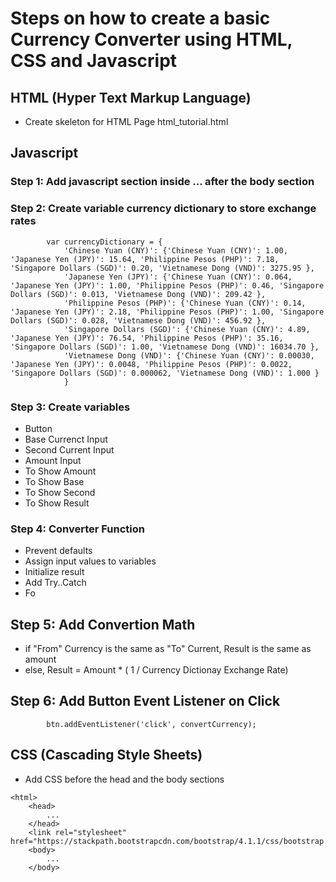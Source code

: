 # Steps on how to create a basic Currency Converter using HTML, CSS and Javascript

## HTML (Hyper Text Markup Language)
- Create skeleton for HTML Page html_tutorial.html

## Javascript
### Step 1: Add javascript section <script> ... </script> inside <html> ... </html> after the body section

### Step 2: Create variable currency dictionary to store exchange rates
```
        var currencyDictionary = {
            'Chinese Yuan (CNY)': {'Chinese Yuan (CNY)': 1.00, 'Japanese Yen (JPY)': 15.64, 'Philippine Pesos (PHP)': 7.18, 'Singapore Dollars (SGD)': 0.20, 'Vietnamese Dong (VND)': 3275.95 },
            'Japanese Yen (JPY)': {'Chinese Yuan (CNY)': 0.064, 'Japanese Yen (JPY)': 1.00, 'Philippine Pesos (PHP)': 0.46, 'Singapore Dollars (SGD)': 0.013, 'Vietnamese Dong (VND)': 209.42 },
            'Philippine Pesos (PHP)': {'Chinese Yuan (CNY)': 0.14, 'Japanese Yen (JPY)': 2.18, 'Philippine Pesos (PHP)': 1.00, 'Singapore Dollars (SGD)': 0.028, 'Vietnamese Dong (VND)': 456.92 },
            'Singapore Dollars (SGD)': {'Chinese Yuan (CNY)': 4.89, 'Japanese Yen (JPY)': 76.54, 'Philippine Pesos (PHP)': 35.16, 'Singapore Dollars (SGD)': 1.00, 'Vietnamese Dong (VND)': 16034.70 },                                 
            'Vietnamese Dong (VND)': {'Chinese Yuan (CNY)': 0.00030, 'Japanese Yen (JPY)': 0.0048, 'Philippine Pesos (PHP)': 0.0022, 'Singapore Dollars (SGD)': 0.000062, 'Vietnamese Dong (VND)': 1.000 }
            }
```

### Step 3: Create variables
- Button
- Base Currenct Input
- Second Current Input
- Amount Input
- To Show Amount
- To Show Base
- To Show Second
- To Show Result

### Step 4: Converter Function
- Prevent defaults
- Assign input values to variables
- Initialize result
- Add Try..Catch
- Fo

## Step 5: Add Convertion Math
- if "From" Currency is the same as "To" Current, Result is the same as amount
- else, Result = Amount * ( 1 / Currency Dictionay Exchange Rate)

## Step 6: Add Button Event Listener on Click
```
        btn.addEventListener('click', convertCurrency);
```

## CSS (Cascading Style Sheets)
- Add CSS before the head and the body sections
```
<html>
    <head>
        ...
    </head>
    <link rel="stylesheet" href="https://stackpath.bootstrapcdn.com/bootstrap/4.1.1/css/bootstrap.min.css">
    <body>
        ...
    </body>    
```